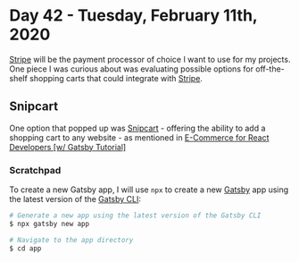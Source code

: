 # Day 42 - Tuesday, February 11th, 2020

[Stripe](https://stripe.com) will be the payment processor of choice I want to use for my projects. One piece I was curious about was evaluating possible options for off-the-shelf shopping carts that could integrate with [Stripe](https://stripe.com).

## Snipcart

One option that popped up was [Snipcart](https://snipcart.com) - offering the ability to add a shopping cart to any website - as mentioned in [E-Commerce for React Developers [w/ Gatsby Tutorial]](https://snipcart.com/blog/react-ecommerce-gatsby-tutorial)

### Scratchpad

To create a new Gatsby app, I will use `npx` to create a new [Gatsby](https://www.gatsbyjs.com) app using the latest version of the [Gatsby CLI](https://www.gatsbyjs.com):

```sh
# Generate a new app using the latest version of the Gatsby CLI
$ npx gatsby new app

# Navigate to the app directory
$ cd app
```
